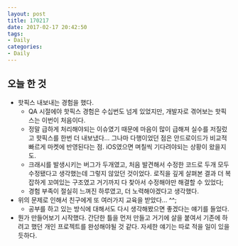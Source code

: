 ```yaml
---
layout: post
title: 170217
date: 2017-02-17 20:42:50
tags:
- Daily
categories:
- Daily
---
```


## 오늘 한 것

* 핫픽스 내보내는 경험을 했다.
  * QA 시절에야 핫픽스 경험은 수십번도 넘게 있었지만, 개발자로 겪어보는 핫픽스는 이번이 처음이다.
  * 정말 급하게 처리해야되는 이슈였기 때문에 마음이 많이 급해져 실수를 저질렀고 핫픽스를 한번 더 내보냈다... 그나마 다행이었던 점은 안드로이드가 비교적 빠르게 마켓에 반영된다는 점. iOS였으면 며칠씩 기다려야되는 상황이 왔을지도.
  * 크래시를 발생시키는 버그가 두개였고, 처음 발견해서 수정한 코드로 두개 모두 수정됐다고 생각했는데 그렇지 않았던 것이었다. 로직을 깊게 살펴본 결과 더 복잡하게 꼬여있는 구조였고 거기까지 다 찾아서 수정해야만 해결할 수 있었다;
  * 경험 부족이 절실히 느껴진 하루였고, 더 노력해야겠다고 생각했다.
* 위의 문제로 인해서 친구에게 또 여러가지 교육을 받았다... ^^;
  * 공부를 하고 있는 방식에 대해서도 다시 생각해봤으면 좋겠다는 얘기를 들었다.
* 뭔가 만들어보기 시작했다. 간단한 틀을 먼저 만들고 거기에 살을 붙여서 기존에 하려고 했던 개인 프로젝트를 완성해야될 것 같다. 자세한 얘기는 따로 적을 일이 있을듯하다.
